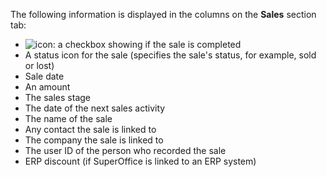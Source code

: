 <!-- markdownlint-disable-file MD041 -->
The following information is displayed in the columns on the **Sales** section tab:

* ![icon][img1]: a checkbox showing if the sale is completed
* A status icon for the sale (specifies the sale's status, for example, sold or lost)
* Sale date
* An amount
* The sales stage
* The date of the next sales activity
* The name of the sale
* Any contact the sale is linked to
* The company the sale is linked to
* The user ID of the person who recorded the sale
* ERP discount (if SuperOffice is linked to an ERP system)

<!-- Referenced images -->
[img1]: ../../../media/icons/check.bmp

